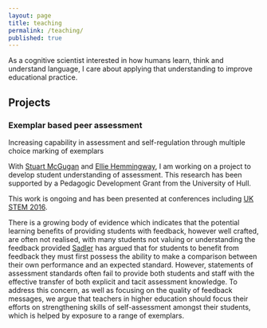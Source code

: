 ```yaml
---
layout: page
title: teaching
permalink: /teaching/
published: true
---
```


As a cognitive scientist interested in how humans learn, think and understand language, I care about applying that understanding to improve educational practice. 

## Projects

### Exemplar based peer assessment
Increasing capability in assessment and self-regulation through multiple choice marking of exemplars

With [Stuart McGugan](http://www2.hull.ac.uk/administration/leap/whos-who-2/s_mcgugan.aspx) and [Ellie Hemmingway](http://www.elliehemingway.co.uk/), I am working on a project to develop student understanding of assessment. This research has been supported by a Pedagogic Development Grant from the University of Hull.

This work is ongoing and has been presented at conferences including [UK STEM 2016](https://ukstemconference.wordpress.com/).

There is a growing body of evidence which indicates that the potential learning benefits of providing students with feedback, however well crafted, are often not realised, with many students not valuing or understanding the feedback provided [Sadler](https://uofa.ualberta.ca/-/media/ualberta/centre-for-teaching-and-learning/symposium/less-teaching-more-learning-2009/royce-sadler/articles/symposiumltmlroyce-sadlerbeyond-feedback--developing-student-capability-in-complex-appraisal.pdf) has argued that for students to benefit from feedback they must first possess the ability to make a comparison between their own performance and an expected standard. However, statements of assessment standards often fail to provide both students and staff with the effective transfer of both explicit and tacit assessment knowledge. To address this concern, as well as focusing on the quality of feedback messages, we argue that teachers in higher education should focus their efforts on strengthening skills of self-assessment amongst their students, which is helped by exposure to a range of exemplars.
